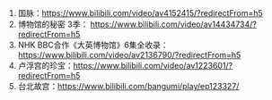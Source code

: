 1. 国脉：https://www.bilibili.com/video/av4152415/?redirectFrom=h5
2. 博物馆的秘密 3季： https://www.bilibili.com/video/av14434734/?redirectFrom=h5
3. NHK BBC合作《大英博物馆》6集全收录：https://www.bilibili.com/video/av2136790/?redirectFrom=h5
4. 卢浮宫的珍宝：https://www.bilibili.com/video/av1223601/?redirectFrom=h5
5. 台北故宫：https://www.bilibili.com/bangumi/play/ep123327/